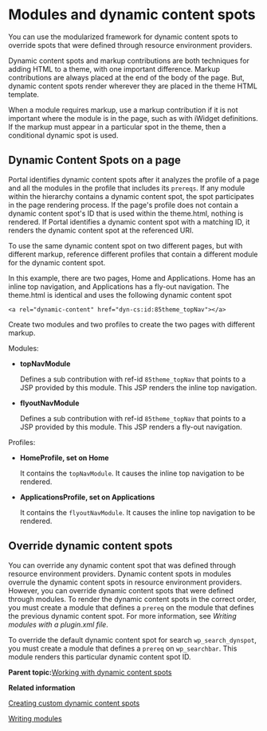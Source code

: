 # Modules and dynamic content spots

You can use the modularized framework for dynamic content spots to override spots that were defined through resource environment providers.

Dynamic content spots and markup contributions are both techniques for adding HTML to a theme, with one important difference. Markup contributions are always placed at the end of the body of the page. But, dynamic content spots render wherever they are placed in the theme HTML template.

When a module requires markup, use a markup contribution if it is not important where the module is in the page, such as with iWidget definitions. If the markup must appear in a particular spot in the theme, then a conditional dynamic spot is used.

## Dynamic Content Spots on a page

Portal identifies dynamic content spots after it analyzes the profile of a page and all the modules in the profile that includes its `prereqs`. If any module within the hierarchy contains a dynamic content spot, the spot participates in the page rendering process. If the page's profile does not contain a dynamic content spot's ID that is used within the theme.html, nothing is rendered. If Portal identifies a dynamic content spot with a matching ID, it renders the dynamic content spot at the referenced URI.

To use the same dynamic content spot on two different pages, but with different markup, reference different profiles that contain a different module for the dynamic content spot.

In this example, there are two pages, Home and Applications. Home has an inline top navigation, and Applications has a fly-out navigation. The theme.html is identical and uses the following dynamic content spot

```
<a rel="dynamic-content" href="dyn-cs:id:85theme_topNav"></a>
```

Create two modules and two profiles to create the two pages with different markup.

Modules:

-   **topNavModule**

    Defines a sub contribution with ref-id `85theme_topNav` that points to a JSP provided by this module. This JSP renders the inline top navigation.

-   **flyoutNavModule**

    Defines a sub contribution with ref-id `85theme_topNav` that points to a JSP provided by this module. This JSP renders a fly-out navigation.


Profiles:

-   **HomeProfile, set on Home**

    It contains the `topNavModule`. It causes the inline top navigation to be rendered.

-   **ApplicationsProfile, set on Applications**

    It contains the `flyoutNavModule`. It causes the inline top navigation to be rendered.


## Override dynamic content spots

You can override any dynamic content spot that was defined through resource environment providers. Dynamic content spots in modules overrule the dynamic content spots in resource environment providers. However, you can override dynamic content spots that were defined through modules. To render the dynamic content spots in the correct order, you must create a module that defines a `prereq` on the module that defines the previous dynamic content spot. For more information, see *Writing modules with a plugin.xml file*.

To override the default dynamic content spot for search `wp_search_dynspot`, you must create a module that defines a `prereq` on `wp_searchbar`. This module renders this particular dynamic content spot ID.

**Parent topic:**[Working with dynamic content spots](../dev-portlet/csa2r_dyn_cntnt_spot.md)

**Related information**  


[Creating custom dynamic content spots](../dev-theme/themeopt_themedev_create_dynamic_content_spots.md)

[Writing modules](../dev-theme/themeopt_mod_plugin_xml.md)

